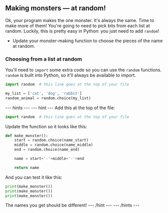 ## Making monsters — at random!
Ok, your program makes the one monster. It's always the same. Time to make more of them! You're going to need to pick bits from each list at random. Luckily, this is pretty easy in Python: you just need to add `random`!

- Update your monster-making function to choose the pieces of the name at random.

### Choosing from a list at random
You'll need to `import` some extra code so you can use the `random` functions. `random` is built into Python, so it'll always be available to import.

```python
import random  # this line goes at the top of your file

my_list = ['cat', 'dog', 'rabbit']
random_animal = random.choice(my_list)
```

--- hints ---
--- hint ---
Add this at the top of the file:

```python
import random  # this line goes at the top of your file
```

Update the function so it looks like this:

```python
def make_monster():
    start = random.choice(name_start)
    middle = random.choice(name_middle)
    end = random.choice(name_end)

    name = start+'-'+middle+'-'+end

    return name
```

And you can test it like this:

```python
print(make_monster())
print(make_monster())
print(make_monster())
```

The names you get should be different!
--- /hint ---
--- /hints ---
